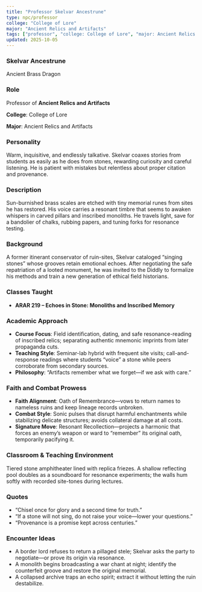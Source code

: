 ```yaml
---
title: "Professor Skelvar Ancestrune"
type: npc/professor
college: "College of Lore"
major: "Ancient Relics and Artifacts"
tags: ["professor", "college: College of Lore", "major: Ancient Relics and Artifacts", "variant:brass"]
updated: 2025-10-05
---
```

### Skelvar Ancestrune

Ancient Brass Dragon

### Role

Professor of **Ancient Relics and Artifacts**

**College**: College of Lore

**Major**: Ancient Relics and Artifacts

### Personality

Warm, inquisitive, and endlessly talkative. Skelvar coaxes stories from students as easily as he does from stones, rewarding curiosity and careful listening. He is patient with mistakes but relentless about proper citation and provenance.

### Description

Sun-burnished brass scales are etched with tiny memorial runes from sites he has restored. His voice carries a resonant timbre that seems to awaken whispers in carved pillars and inscribed monoliths. He travels light, save for a bandolier of chalks, rubbing papers, and tuning forks for resonance testing.

### Background

A former itinerant conservator of ruin-sites, Skelvar cataloged “singing stones” whose grooves retain emotional echoes. After negotiating the safe repatriation of a looted monument, he was invited to the Diddly to formalize his methods and train a new generation of ethical field historians.

### Classes Taught

- **ARAR 219 – Echoes in Stone: Monoliths and Inscribed Memory**



### Academic Approach

- **Course Focus**: Field identification, dating, and safe resonance-reading of inscribed relics; separating authentic mnemonic imprints from later propaganda cuts.
- **Teaching Style**: Seminar-lab hybrid with frequent site visits; call-and-response readings where students “voice” a stone while peers corroborate from secondary sources.
- **Philosophy**: “Artifacts remember what we forget—if we ask with care.”

### Faith and Combat Prowess

- **Faith Alignment**: Oath of Remembrance—vows to return names to nameless ruins and keep lineage records unbroken.
- **Combat Style**: Sonic pulses that disrupt harmful enchantments while stabilizing delicate structures; avoids collateral damage at all costs.
- **Signature Move**: Resonant Recollection—projects a harmonic that forces an enemy’s weapon or ward to “remember” its original oath, temporarily pacifying it.

### Classroom & Teaching Environment

Tiered stone amphitheater lined with replica friezes. A shallow reflecting pool doubles as a soundboard for resonance experiments; the walls hum softly with recorded site-tones during lectures.

### Quotes

- “Chisel once for glory and a second time for truth.”
- “If a stone will not sing, do not raise your voice—lower your questions.”
- “Provenance is a promise kept across centuries.”

### Encounter Ideas

- A border lord refuses to return a pillaged stele; Skelvar asks the party to negotiate—or prove its origin via resonance.
- A monolith begins broadcasting a war chant at night; identify the counterfeit groove and restore the original memorial.
- A collapsed archive traps an echo spirit; extract it without letting the ruin destabilize.
